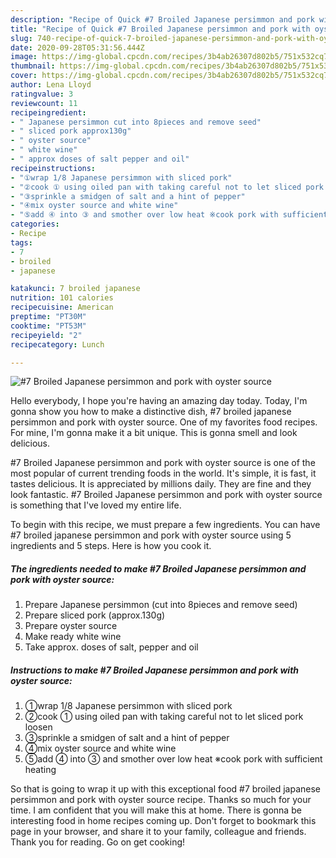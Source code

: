 ```yaml
---
description: "Recipe of Quick #7 Broiled Japanese persimmon and pork with oyster source"
title: "Recipe of Quick #7 Broiled Japanese persimmon and pork with oyster source"
slug: 740-recipe-of-quick-7-broiled-japanese-persimmon-and-pork-with-oyster-source
date: 2020-09-28T05:31:56.444Z
image: https://img-global.cpcdn.com/recipes/3b4ab26307d802b5/751x532cq70/7-broiled-japanese-persimmon-and-pork-with-oyster-source-recipe-main-photo.jpg
thumbnail: https://img-global.cpcdn.com/recipes/3b4ab26307d802b5/751x532cq70/7-broiled-japanese-persimmon-and-pork-with-oyster-source-recipe-main-photo.jpg
cover: https://img-global.cpcdn.com/recipes/3b4ab26307d802b5/751x532cq70/7-broiled-japanese-persimmon-and-pork-with-oyster-source-recipe-main-photo.jpg
author: Lena Lloyd
ratingvalue: 3
reviewcount: 11
recipeingredient:
- " Japanese persimmon cut into 8pieces and remove seed"
- " sliced pork approx130g"
- " oyster source"
- " white wine"
- " approx doses of salt pepper and oil"
recipeinstructions:
- "①wrap 1/8 Japanese persimmon with sliced pork"
- "②cook ① using oiled pan with taking careful not to let sliced pork loosen"
- "③sprinkle a smidgen of salt and a hint of pepper"
- "④mix oyster source and white wine"
- "⑤add ④ into ③ and smother over low heat ※cook pork with sufficient heating"
categories:
- Recipe
tags:
- 7
- broiled
- japanese

katakunci: 7 broiled japanese 
nutrition: 101 calories
recipecuisine: American
preptime: "PT30M"
cooktime: "PT53M"
recipeyield: "2"
recipecategory: Lunch

---
```



![#7 Broiled Japanese persimmon and pork with oyster source](https://img-global.cpcdn.com/recipes/3b4ab26307d802b5/751x532cq70/7-broiled-japanese-persimmon-and-pork-with-oyster-source-recipe-main-photo.jpg)

Hello everybody, I hope you're having an amazing day today. Today, I'm gonna show you how to make a distinctive dish, #7 broiled japanese persimmon and pork with oyster source. One of my favorites food recipes. For mine, I'm gonna make it a bit unique. This is gonna smell and look delicious.

#7 Broiled Japanese persimmon and pork with oyster source is one of the most popular of current trending foods in the world. It's simple, it is fast, it tastes delicious. It is appreciated by millions daily. They are fine and they look fantastic. #7 Broiled Japanese persimmon and pork with oyster source is something that I've loved my entire life.




To begin with this recipe, we must prepare a few ingredients. You can have #7 broiled japanese persimmon and pork with oyster source using 5 ingredients and 5 steps. Here is how you cook it.

<!--inarticleads1-->

##### The ingredients needed to make #7 Broiled Japanese persimmon and pork with oyster source:

1. Prepare  Japanese persimmon (cut into 8pieces and remove seed)
1. Prepare  sliced pork (approx.130g)
1. Prepare  oyster source
1. Make ready  white wine
1. Take  approx. doses of salt, pepper and oil




<!--inarticleads2-->

##### Instructions to make #7 Broiled Japanese persimmon and pork with oyster source:

1. ①wrap 1/8 Japanese persimmon with sliced pork
1. ②cook ① using oiled pan with taking careful not to let sliced pork loosen
1. ③sprinkle a smidgen of salt and a hint of pepper
1. ④mix oyster source and white wine
1. ⑤add ④ into ③ and smother over low heat ※cook pork with sufficient heating




So that is going to wrap it up with this exceptional food #7 broiled japanese persimmon and pork with oyster source recipe. Thanks so much for your time. I am confident that you will make this at home. There is gonna be interesting food in home recipes coming up. Don't forget to bookmark this page in your browser, and share it to your family, colleague and friends. Thank you for reading. Go on get cooking!
